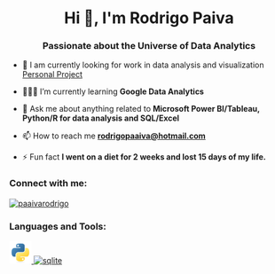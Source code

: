 <h1 align="center">Hi 👋, I'm Rodrigo Paiva</h1>
<h3 align="center">Passionate about the Universe of Data Analytics</h3>

- 🔭 I am currently looking for work in data analysis and visualization [Personal Project](https://paaivarodrigo.wordpress.com/)

- 👨🏻‍🔬 I’m currently learning **Google Data Analytics**

- 💬 Ask me about anything related to **Microsoft Power BI/Tableau, Python/R for data analysis and SQL/Excel**

- 📫 How to reach me **rodrigopaaiva@hotmail.com**

- ⚡ Fun fact **I went on a diet for 2 weeks and lost 15 days of my life.**

<h3 align="left">Connect with me:</h3>
<p align="left">
<a href="https://linkedin.com/in/paaivarodrigo" target="blank"><img align="center" src="https://raw.githubusercontent.com/rahuldkjain/github-profile-readme-generator/master/src/images/icons/Social/linked-in-alt.svg" alt="paaivarodrigo" height="30" width="40" /></a>
</p>

<h3 align="left">Languages and Tools:</h3>
<p align="left"> <a href="https://www.python.org" target="_blank" rel="noreferrer"> <img src="https://raw.githubusercontent.com/devicons/devicon/master/icons/python/python-original.svg" alt="python" width="40" height="40"/> </a> <a href="https://www.sqlite.org/" target="_blank" rel="noreferrer"> <img src="https://www.vectorlogo.zone/logos/sqlite/sqlite-icon.svg" alt="sqlite" width="40" height="40"/> </a> </p>
